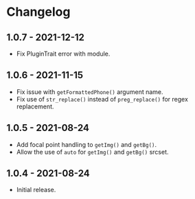 # Changelog

## 1.0.7 - 2021-12-12

- Fix PluginTrait error with module.

## 1.0.6 - 2021-11-15

- Fix issue with `getFormattedPhone()` argument name.
- Fix use of `str_replace()` instead of `preg_replace()` for regex replacement.

## 1.0.5 - 2021-08-24

- Add focal point handling to `getImg()` and `getBg()`.
- Allow the use of `auto` for `getImg()` and `getBg()` srcset.

## 1.0.4 - 2021-08-24

- Initial release.
